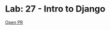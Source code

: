 # Lab: 27 - Intro to Django





[Open PR](https://github.com/SianCulligan/snack_tracker_project/pull/1)